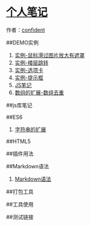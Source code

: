 # [个人笔记]()

作者：[confident](http://confident-me.github.io/)

<!-- [ditto:searchbar] -->

##DEMO实例
1. [实例-鼠标滑过图片放大有遮罩](#docs/hover-note)
1. [实例-楼层跳转](#docs/floor-jump)
1. [实例-选项卡](#docs/tab-control)
1. [实例-提示框](#docs/tooltip)
1. [JS笔记](#docs/js-note)
1. [数组的扩展-数组去重](#docs/array1)

##js库笔记





##ES6
1. [字符串的扩展](#docs/es6_string)




##HTML5






##插件用法



##Markdown语法
1. [Markdown语法](#docs/Markdown)



##打包工具




##工具使用



##测试链接

